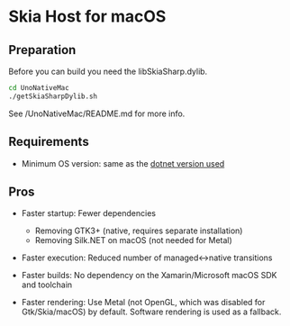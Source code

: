 # Skia Host for macOS

## Preparation

Before you can build you need the libSkiaSharp.dylib.
```bash
cd UnoNativeMac
./getSkiaSharpDylib.sh
```
See /UnoNativeMac/README.md for more info.

## Requirements

* Minimum OS version: same as the [dotnet version used](https://learn.microsoft.com/en-us/dotnet/core/install/macos)

## Pros

* Faster startup: Fewer dependencies
  * Removing GTK3+ (native, requires separate installation)
  * Removing Silk.NET on macOS (not needed for Metal)

* Faster execution: Reduced number of managed<->native transitions

* Faster builds: No dependency on the Xamarin/Microsoft macOS SDK and toolchain

* Faster rendering: Use Metal (not OpenGL, which was disabled for Gtk/Skia/macOS) by default. Software rendering is used as a fallback.
